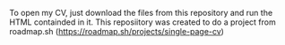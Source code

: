 To open my CV, just download the files from this repository and run the HTML containded in it.
This reposiitory was created to do a project from roadmap.sh (https://roadmap.sh/projects/single-page-cv)

